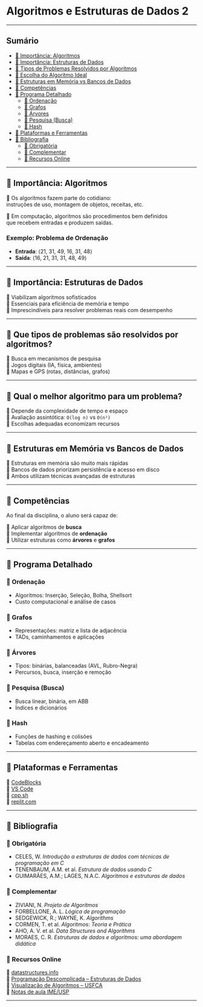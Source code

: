 # Algoritmos e Estruturas de Dados 2

---

## Sumário

- [📌 Importância: Algoritmos](#importância-algoritmos)
- [📌 Importância: Estruturas de Dados](#importância-estruturas-de-dados)
- [📌 Tipos de Problemas Resolvidos por Algoritmos](#que-tipos-de-problemas-são-resolvidos-por-algoritmos)
- [📌 Escolha do Algoritmo Ideal](#qual-o-melhor-algoritmo-para-um-problema)
- [📌 Estruturas em Memória vs Bancos de Dados](#estruturas-em-memória-vs-bancos-de-dados)
- [📌 Competências](#competências)
- [📌 Programa Detalhado](#programa-detalhado)
  - [🔹 Ordenação](#ordenação)
  - [🔹 Grafos](#grafos)
  - [🔹 Árvores](#árvores)
  - [🔹 Pesquisa (Busca)](#pesquisa-busca)
  - [🔹 Hash](#hash)
- [📌 Plataformas e Ferramentas](#plataformas-e-ferramentas)
- [📌 Bibliografia](#bibliografia)
  - [🔹 Obrigatória](#obrigatória)
  - [🔹 Complementar](#complementar)
  - [🔹 Recursos Online](#recursos-online)

---

## 📌 Importância: Algoritmos

📎 Os algoritmos fazem parte do cotidiano:  
instruções de uso, montagem de objetos, receitas, etc.

📎 Em computação, algoritmos são procedimentos bem definidos  
que recebem entradas e produzem saídas.

### Exemplo: Problema de Ordenação

- **Entrada**: ⟨21, 31, 49, 16, 31, 48⟩  
- **Saída**: ⟨16, 21, 31, 31, 48, 49⟩

---

## 📌 Importância: Estruturas de Dados

📎 Viabilizam algoritmos sofisticados  
📎 Essenciais para eficiência de memória e tempo  
📎 Imprescindíveis para resolver problemas reais com desempenho

---

## 📌 Que tipos de problemas são resolvidos por algoritmos?

📎 Busca em mecanismos de pesquisa  
📎 Jogos digitais (IA, física, ambientes)  
📎 Mapas e GPS (rotas, distâncias, grafos)

---

## 📌 Qual o melhor algoritmo para um problema?

📎 Depende da complexidade de tempo e espaço  
📎 Avaliação assintótica: `O(log n)` vs `O(n²)`  
📎 Escolhas adequadas economizam recursos

---

## 📌 Estruturas em Memória vs Bancos de Dados

📎 Estruturas em memória são muito mais rápidas  
📎 Bancos de dados priorizam persistência e acesso em disco  
📎 Ambos utilizam técnicas avançadas de estruturas

---

## 📌 Competências

Ao final da disciplina, o aluno será capaz de:

📎 Aplicar algoritmos de **busca**  
📎 Implementar algoritmos de **ordenação**  
📎 Utilizar estruturas como **árvores** e **grafos**

---

## 📌 Programa Detalhado

### 🔹 Ordenação

- Algoritmos: Inserção, Seleção, Bolha, Shellsort
- Custo computacional e análise de casos

### 🔹 Grafos

- Representações: matriz e lista de adjacência
- TADs, caminhamentos e aplicações

### 🔹 Árvores

- Tipos: binárias, balanceadas (AVL, Rubro-Negra)
- Percursos, busca, inserção e remoção

### 🔹 Pesquisa (Busca)

- Busca linear, binária, em ABB
- Índices e dicionários

### 🔹 Hash

- Funções de hashing e colisões
- Tabelas com endereçamento aberto e encadeamento

---

## 📌 Plataformas e Ferramentas

📎 [CodeBlocks](http://www.codeblocks.org/)  
📎 [VS Code](https://code.visualstudio.com/)  
📎 [cpp.sh](https://cpp.sh/)  
📎 [replit.com](https://replit.com/)

---

## 📌 Bibliografia

### 🔹 Obrigatória

- CELES, W. *Introdução a estruturas de dados com técnicas de programação em C*  
- TENENBAUM, A.M. et al. *Estrutura de dados usando C*  
- GUIMARÃES, A.M.; LAGES, N.A.C. *Algoritmos e estruturas de dados*

### 🔹 Complementar

- ZIVIANI, N. *Projeto de Algoritmos*  
- FORBELLONE, A. L. *Lógica de programação*  
- SEDGEWICK, R.; WAYNE, K. *Algorithms*  
- CORMEN, T. et al. *Algoritmos: Teoria e Prática*  
- AHO, A. V. et al. *Data Structures and Algorithms*  
- MORAES, C. R. *Estruturas de dados e algoritmos: uma abordagem didática*

### 🔹 Recursos Online

📎 [datastructures.info](http://www.datastructures.info/)  
📎 [Programação Descomplicada – Estruturas de Dados](https://programacaodescomplicada.wordpress.com/indice/estrutura-de-dados)  
📎 [Visualização de Algoritmos – USFCA](https://www.cs.usfca.edu/~galles/visualization/Algorithms.html)  
📎 [Notas de aula IME/USP](https://www.ime.usp.br/~pf/estruturas-de-dados/)

---
